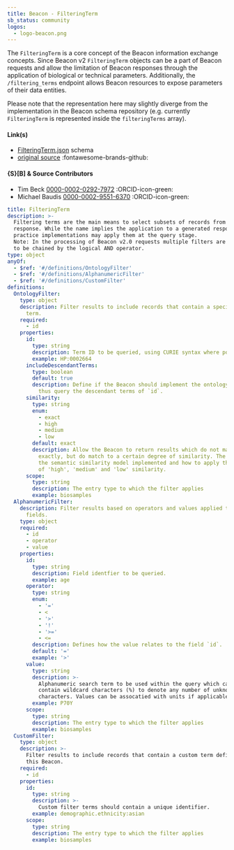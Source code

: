 ```yaml
---
title: Beacon - FilteringTerm
sb_status: community
logos:
  - logo-beacon.png
---
```


The `FilteringTerm` is a core concept of the Beacon information exchange concepts.
Since Beacon v2 `FilteringTerm` objects can be a part of Beacon requests and allow
the limitation of Beacon responses through the application of biological or
technical parameters. Additionally, the `/filtering_terms` endpoint allows Beacon
resources to expose parameters of their data entities.

<!--more-->

Please note that the representation here may slightly diverge from the implementation
in the Beacon schema repository (e.g. currently `FilteringTerm` is represented
inside the `filteringTerms` array).

#### Link(s)

* [FilteringTerm.json](/schema_files/json/Beacon/FilteringTerm.json) schema
* [original source](https://github.com/ga4gh-beacon/beacon-v2/tree/main/framework/src/requests) :fontawesome-brands-github:

#### {S}[B] & Source Contributors

* Tim Beck [0000-0002-0292-7972](https://orcid.org/0000-0002-0292-7972) :ORCID-icon-green:
* Michael Baudis [0000-0002-9551-6370](https://orcid.org/0000-0002-9551-6370) :ORCID-icon-green:

<!--schema_block_start-->
```yaml
title: FilteringTerm
description: >-
  Filtering terms are the main means to select subsets of records from a Beacon
  response. While the name implies the application to a generated response, in
  practice implementations may apply them at the query stage.
  Note: In the processing of Beacon v2.0 requests multiple filters are assumed
  to be chained by the logical AND operator.
type: object
anyOf:
  - $ref: '#/definitions/OntologyFilter'
  - $ref: '#/definitions/AlphanumericFilter'
  - $ref: '#/definitions/CustomFilter'  
definitions:
  OntologyFilter:
    type: object
    description: Filter results to include records that contain a specific ontology
      term.
    required:
      - id
    properties:
      id:
        type: string
        description: Term ID to be queried, using CURIE syntax where possible.
        example: HP:0002664
      includeDescendantTerms:
        type: boolean
        default: true
        description: Define if the Beacon should implement the ontology hierarchy,
          thus query the descendant terms of `id`.
      similarity:
        type: string
        enum:
          - exact
          - high
          - medium
          - low
        default: exact
        description: Allow the Beacon to return results which do not match the filter
          exactly, but do match to a certain degree of similarity. The Beacon defines
          the semantic similarity model implemented and how to apply the thresholds
          of 'high', 'medium' and 'low' similarity.
      scope:
        type: string
        description: The entry type to which the filter applies
        example: biosamples
  AlphanumericFilter:
    description: Filter results based on operators and values applied to alphanumeric
      fields.
    type: object
    required:
      - id
      - operator
      - value
    properties:
      id:
        type: string
        description: Field identfier to be queried.
        example: age
      operator:
        type: string
        enum:
          - '='
          - <
          - '>'
          - '!'
          - '>='
          - <=
        description: Defines how the value relates to the field `id`.
        default: '='
        example: '>'
      value:
        type: string
        description: >-
          Alphanumeric search term to be used within the query which can
          contain wildcard characters (%) to denote any number of unknown
          characters. Values can be assocatied with units if applicable.
        example: P70Y
      scope:
        type: string
        description: The entry type to which the filter applies
        example: biosamples
  CustomFilter:
    type: object
    description: >-
      Filter results to include records that contain a custom term defined by
      this Beacon.
    required:
      - id
    properties:
      id:
        type: string
        description: >-
          Custom filter terms should contain a unique identifier.
        example: demographic.ethnicity:asian
      scope:
        type: string
        description: The entry type to which the filter applies
        example: biosamples
```
<!--schema_block_end-->

